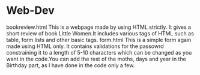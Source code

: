 # Web-Dev
bookreview.html
This is a webpage made by using HTML strictly. It gives a short review of book Little Women.It includes various tags of HTML such as
table, form lists and other basic tags.
form.html
This is a simple form again made using HTML only. It contains validations for the passowrd constraining it to a length of 5-10 characters which can be changed as you want in the code.You can add the rest of the moths, days and year in the Birthday part, as I have done in the code only a few.

